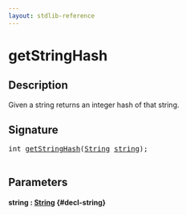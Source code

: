 ```yaml
---
layout: stdlib-reference
---
```


# getStringHash

## Description

Given a string returns an integer hash of that string.




## Signature 

<pre>
<span class="code_keyword">int</span> <a href="/stdlib-reference/global-decls/getStringHash">getStringHash</a>(<a href="/stdlib-reference/types/String/index">String</a> <a href="/stdlib-reference/global-decls/getStringHash#decl-string" class="code_param">string</a>);

</pre>

## Parameters

#### string  : [String](/stdlib-reference/types/String/index) {#decl-string}

